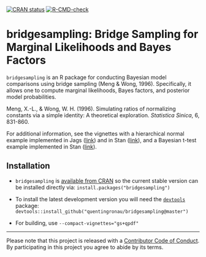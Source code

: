 <!-- badges: start -->
[![CRAN status](https://www.r-pkg.org/badges/version/bridgesampling)](https://CRAN.R-project.org/package=bridgesampling)
[![R-CMD-check](https://github.com/quentingronau/bridgesampling/actions/workflows/R-CMD-check.yaml/badge.svg)](https://github.com/quentingronau/bridgesampling/actions/workflows/R-CMD-check.yaml)
<!-- badges: end -->

bridgesampling: Bridge Sampling for Marginal Likelihoods and Bayes Factors
====

`bridgesampling` is an R package for conducting Bayesian model comparisons using bridge sampling (Meng & Wong, 1996).
Specifically, it allows one to compute marginal likelihoods, Bayes factors, and posterior model probabilities.

Meng, X.-L., & Wong, W. H. (1996). Simulating ratios of normalizing constants via a simple identity: A theoretical exploration. *Statistica Sinica*, 6, 831-860.

For additional information, see the vignettes with a hierarchical normal example implemented in Jags ([link](https://htmlpreview.github.io/?https://github.com/quentingronau/bridgesampling/blob/master/inst/doc/bridgesampling_example_jags.html)) and in Stan ([link](https://htmlpreview.github.io/?https://github.com/quentingronau/bridgesampling/blob/master/inst/doc/bridgesampling_example_stan.html)), and a Bayesian t-test example implemented in Stan ([link](https://htmlpreview.github.io/?https://github.com/quentingronau/bridgesampling/blob/master/inst/doc/bridgesampling_stan_ttest.html)).


## Installation

- `bridgesampling` is [available from CRAN](https://cran.r-project.org/package=bridgesampling) so the current stable version can be installed directly via: `install.packages("bridgesampling")`

- To install the latest development version you will need the [`devtools`](https://github.com/r-lib/devtools) package: 
  `devtools::install_github("quentingronau/bridgesampling@master")`
  
- For building, use `--compact-vignettes="gs+qpdf"`

----
Please note that this project is released with a [Contributor Code of Conduct](CONDUCT.md). By participating in this project you agree to abide by its terms.
